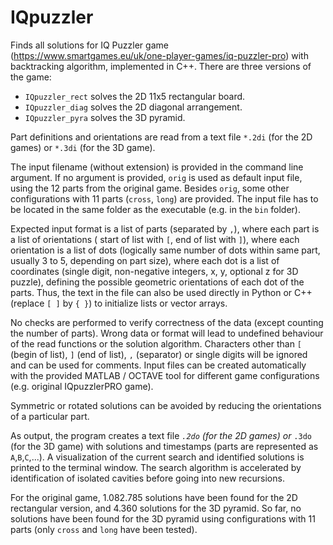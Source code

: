 # IQpuzzler
Finds all solutions for IQ Puzzler game (https://www.smartgames.eu/uk/one-player-games/iq-puzzler-pro) with backtracking algorithm, implemented in C++. There are three versions of the game:
<ul>
  <li><code>IQpuzzler_rect</code> solves the 2D 11x5 rectangular board.</li>
  <li><code>IQpuzzler_diag</code> solves the 2D diagonal arrangement.</li>
  <li><code>IQpuzzler_pyra</code> solves the 3D pyramid.</li>
</ul>
Part definitions and orientations are read from a text file <code>*.2di</code> (for the 2D games) or <code>*.3di</code> (for the 3D game).

The input filename (without extension) is provided in the command line argument. If no argument is provided, <code>orig</code> is used as default input file, using the 12 parts from the original game. Besides <code>orig</code>, some other configurations with 11 parts (<code>cross</code>, <code>long</code>) are provided. The input file has to be located in the same folder as the executable (e.g. in the <code>bin</code> folder).

Expected input format is a list of parts (separated by <code>,</code>), where each part is a list of orientations ( start of list with <code>[</code>, end of list with <code>]</code>), where each orientation is a list of dots (logically same number of dots within same part, usually 3 to 5, depending on part size), where each dot is a list of coordinates (single digit, non-negative integers, x, y, optional z for 3D puzzle), defining the possible geometric orientations of each dot of the parts.
Thus, the text in the file can also be used directly in Python or C++ (replace <code>[ ]</code> by <code>{ }</code>) to initialize lists or vector arrays.

No checks are performed to verify correctness of the data (except counting the number of parts).
Wrong data or format will lead to undefined behaviour of the read functions or the solution algorithm.
Characters other than <code>[</code> (begin of list), <code>]</code> (end of list), <code>,</code> (separator) or single digits will be ignored and can be used for comments.
Input files can be created automatically with the provided MATLAB / OCTAVE tool for different game configurations (e.g. original IQpuzzlerPRO game).

Symmetric or rotated solutions can be avoided by reducing the orientations of a particular part.

As output, the program creates a text file <code>*.2do</code> (for the 2D games) or <code>*.3do</code> (for the 3D game)  with solutions and timestamps (parts are represented as <code>A</code>,<code>B</code>,<code>C</code>,...).
A visualization of the current search and identified solutions is printed to the terminal window.
The search algorithm is accelerated by identification of isolated cavities before going into new recursions.

For the original game, 1.082.785 solutions have been found for the 2D rectangular version, and 4.360 solutions for the 3D pyramid.
So far, no solutions have been found for the 3D pyramid using configurations with 11 parts (only <code>cross</code> and <code>long</code> have been tested).
